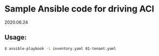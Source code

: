 # Sample Ansible code for driving ACI

2020.06.24

## Usage:

```bash
$ ansible-playbook -i inventory.yaml 01-tenant.yaml
```